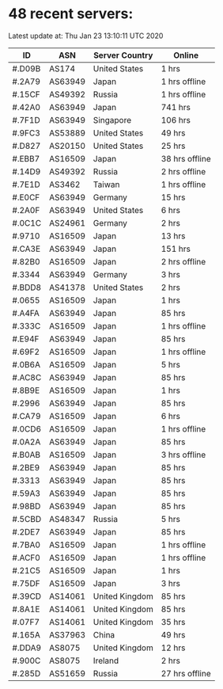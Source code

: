 # 48 recent servers:

Latest update at: Thu Jan 23 13:10:11 UTC 2020

| ID | ASN | Server Country | Online |
| -- | --- | -------------- | ------ |
| #.D09B | AS174 | United States | 1 hrs |
| #.2A79 | AS63949 | Japan | 1 hrs offline |
| #.15CF | AS49392 | Russia | 1 hrs offline |
| #.42A0 | AS63949 | Japan | 741 hrs |
| #.7F1D | AS63949 | Singapore | 106 hrs |
| #.9FC3 | AS53889 | United States | 49 hrs |
| #.D827 | AS20150 | United States | 25 hrs |
| #.EBB7 | AS16509 | Japan | 38 hrs offline |
| #.14D9 | AS49392 | Russia | 2 hrs offline |
| #.7E1D | AS3462 | Taiwan | 1 hrs offline |
| #.E0CF | AS63949 | Germany | 15 hrs |
| #.2A0F | AS63949 | United States | 6 hrs |
| #.0C1C | AS24961 | Germany | 2 hrs |
| #.9710 | AS16509 | Japan | 13 hrs |
| #.CA3E | AS63949 | Japan | 151 hrs |
| #.82B0 | AS16509 | Japan | 2 hrs offline |
| #.3344 | AS63949 | Germany | 3 hrs |
| #.BDD8 | AS41378 | United States | 2 hrs |
| #.0655 | AS16509 | Japan | 1 hrs |
| #.A4FA | AS63949 | Japan | 85 hrs |
| #.333C | AS16509 | Japan | 1 hrs offline |
| #.E94F | AS63949 | Japan | 85 hrs |
| #.69F2 | AS16509 | Japan | 1 hrs offline |
| #.0B6A | AS16509 | Japan | 5 hrs |
| #.AC8C | AS63949 | Japan | 85 hrs |
| #.8B9E | AS16509 | Japan | 1 hrs |
| #.2996 | AS63949 | Japan | 85 hrs |
| #.CA79 | AS16509 | Japan | 6 hrs |
| #.0CD6 | AS16509 | Japan | 1 hrs offline |
| #.0A2A | AS63949 | Japan | 85 hrs |
| #.B0AB | AS16509 | Japan | 3 hrs offline |
| #.2BE9 | AS63949 | Japan | 85 hrs |
| #.3313 | AS63949 | Japan | 85 hrs |
| #.59A3 | AS63949 | Japan | 85 hrs |
| #.98BD | AS63949 | Japan | 85 hrs |
| #.5CBD | AS48347 | Russia | 5 hrs |
| #.2DE7 | AS63949 | Japan | 85 hrs |
| #.7BA0 | AS16509 | Japan | 1 hrs offline |
| #.ACF0 | AS16509 | Japan | 1 hrs offline |
| #.21C5 | AS16509 | Japan | 1 hrs |
| #.75DF | AS16509 | Japan | 3 hrs |
| #.39CD | AS14061 | United Kingdom | 85 hrs |
| #.8A1E | AS14061 | United Kingdom | 85 hrs |
| #.07F7 | AS14061 | United Kingdom | 35 hrs |
| #.165A | AS37963 | China | 49 hrs |
| #.DDA9 | AS8075 | United Kingdom | 12 hrs |
| #.900C | AS8075 | Ireland | 2 hrs |
| #.285D | AS51659 | Russia | 27 hrs offline |


